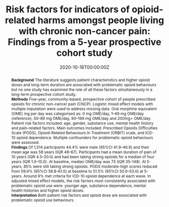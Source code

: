 ﻿---
title: "Risk factors for indicators of opioid-related harms amongst people living with chronic non-cancer pain: Findings from a 5-year prospective cohort study"
abstract: "**Background**
The literature suggests patient characteristics and higher opioid doses and long-term duration are associated with problematic opioid behaviours but no one study has examined the role of all these factors simultaneously in a long-term prospective cohort study.
<br>**Methods**
Five-year, community-based, prospective cohort of people prescribed opioids for chronic non-cancer pain (CNCP). Logistic mixed effect models with multiple imputation were used to address missing data. Oral morphine equivalent (OME) mg per day was categorised as: 0 mg OME/day, 1–49 mg OME/day (reference), 50–89 mg OME/day, 90–199 mg OME/day and 200mg+ OME/day. Patient risk factors included: age, gender, substance use, mental health history and pain-related factors. Main outcomes included: Prescribed Opioids Difficulties Scale (PODS), Opioid-Related Behaviours In Treatment (ORBIT) scale, and ICD-10 opioid dependence. Multiple confounders for problematic opioid behaviours were assessed.
<br>**Findings**
Of 1,514 participants 44.4% were male (95%CI 41.9–46.9) and their mean age was 58 years (IQR 48–67). Participants had a mean duration of pain of 10 years (IQR 4.5–20.0) and had been taking strong opioids for a median of four years (IQR 1.0–10.0). At baseline, median OME/day was 73 (IQR 35–148). At 5-years, 85% were still taking strong opioids. PODS moderate-high scores reduced from 59.9% (95%CI 58.8–61.0) at baseline to 51.5% (95%CI 50.0–53.0) at 5-years. Around 9% met criteria for ICD-10 opioid dependence at each wave. In adjusted mixed effect models, the risk factors most consistently associated with problematic opioid use were: younger age, substance dependence, mental health histories and higher opioid doses.
<br>**Interpretation**
Both patient risk factors and opioid dose are associated with problematic opioid use behaviours."
authors:
- Gabrielle Campbel
- Firouzeh Noghrehchi
- Suzanne Nielsen
- admin
- Raimondo Bruno
- Nicholas Lintzeris
- Milton Cohen
- Fiona Blyth
- Wayne Hall
- Briony Larance
- Phillip Hungerford
- Timothy Dobbins
- Michael Farrell
- Louisa Degenhardt
date: "2020-10-16T00:00:00Z"
doi: "10.1016/j.eclinm.2020.100592"
featured: false
image:
  focal_point: ""
  preview_only: false
projects:
- POINT
publication: 'EClinicalMedicine'
publication_short: ""
publication_types:
- "2"
publishDate: "2020-10-16T00:00:00Z"
summary: An examination of factors associated with problematic opioid use, among those suffering from chronic non-cancer pain.
tags:
- Opioids
- Chronic disease
- Longitudinal cohort study
url_source: "https://www.sciencedirect.com/science/article/pii/S2589537020303369"
---
